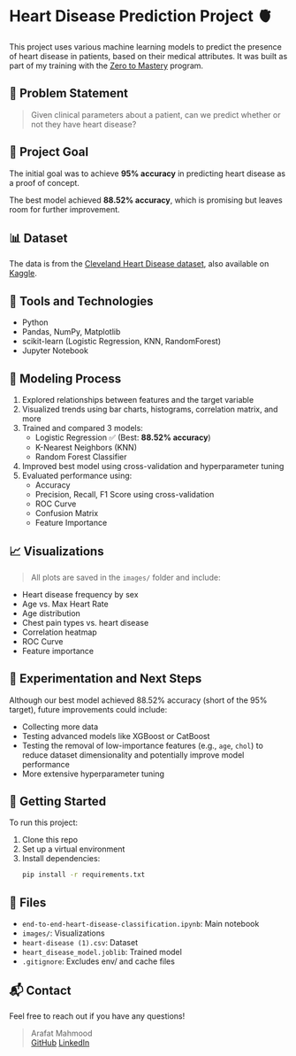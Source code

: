 # Heart Disease Prediction Project 🫀

This project uses various machine learning models to predict the presence of heart disease in patients, based on their medical attributes. It was built as part of my training with the [Zero to Mastery](https://zerotomastery.io) program.

## 📌 Problem Statement

> Given clinical parameters about a patient, can we predict whether or not they have heart disease?

## 🎯 Project Goal

The initial goal was to achieve **95% accuracy** in predicting heart disease as a proof of concept.

The best model achieved **88.52% accuracy**, which is promising but leaves room for further improvement.

## 📊 Dataset

The data is from the [Cleveland Heart Disease dataset](https://archive.ics.uci.edu/dataset/45/heart+disease), also available on [Kaggle](https://www.kaggle.com/datasets/ritwikb3/heart-disease-cleveland).

## 🔧 Tools and Technologies

- Python
- Pandas, NumPy, Matplotlib
- scikit-learn (Logistic Regression, KNN, RandomForest)
- Jupyter Notebook

## 🧠 Modeling Process

1. Explored relationships between features and the target variable
2. Visualized trends using bar charts, histograms, correlation matrix, and more
3. Trained and compared 3 models:
   - Logistic Regression ✅ (Best: **88.52% accuracy**)
   - K-Nearest Neighbors (KNN)
   - Random Forest Classifier
4. Improved best model using cross-validation and hyperparameter tuning
5. Evaluated performance using:
   - Accuracy
   - Precision, Recall, F1 Score using cross-validation
   - ROC Curve
   - Confusion Matrix
   - Feature Importance

## 📈 Visualizations

> All plots are saved in the `images/` folder and include:

- Heart disease frequency by sex
- Age vs. Max Heart Rate
- Age distribution
- Chest pain types vs. heart disease
- Correlation heatmap
- ROC Curve
- Feature importance

## 🧪 Experimentation and Next Steps

Although our best model achieved 88.52% accuracy (short of the 95% target), future improvements could include:

- Collecting more data
- Testing advanced models like XGBoost or CatBoost
- Testing the removal of low-importance features (e.g., `age`, `chol`) to reduce dataset dimensionality and potentially improve model performance
- More extensive hyperparameter tuning

## 🚀 Getting Started

To run this project:
1. Clone this repo
2. Set up a virtual environment
3. Install dependencies:
   ```bash
   pip install -r requirements.txt

## 📁 Files

- `end-to-end-heart-disease-classification.ipynb`: Main notebook
- `images/`: Visualizations
- `heart-disease (1).csv`: Dataset
- `heart_disease_model.joblib`: Trained model
- `.gitignore`: Excludes env/ and cache files

## 📬 Contact

Feel free to reach out if you have any questions!

> Arafat Mahmood  
> [GitHub](https://github.com/ArafatMahmood45)
> [LinkedIn](https://www.linkedin.com/in/arafat-mahmood-3b0208213/)
